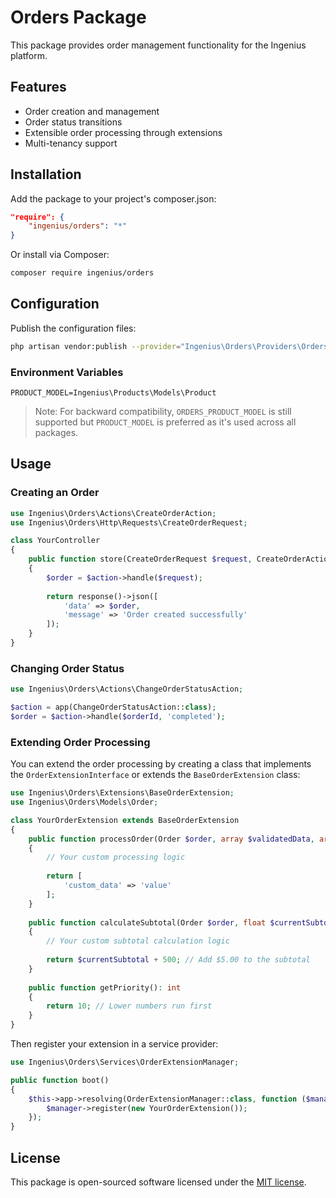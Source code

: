 # Orders Package

This package provides order management functionality for the Ingenius platform.

## Features

- Order creation and management
- Order status transitions
- Extensible order processing through extensions
- Multi-tenancy support

## Installation

Add the package to your project's composer.json:

```json
"require": {
    "ingenius/orders": "*"
}
```

Or install via Composer:

```bash
composer require ingenius/orders
```

## Configuration

Publish the configuration files:

```bash
php artisan vendor:publish --provider="Ingenius\Orders\Providers\OrdersServiceProvider" --tag="orders-config"
```

### Environment Variables

```
PRODUCT_MODEL=Ingenius\Products\Models\Product
```

> Note: For backward compatibility, `ORDERS_PRODUCT_MODEL` is still supported but `PRODUCT_MODEL` is preferred as it's used across all packages.

## Usage

### Creating an Order

```php
use Ingenius\Orders\Actions\CreateOrderAction;
use Ingenius\Orders\Http\Requests\CreateOrderRequest;

class YourController
{
    public function store(CreateOrderRequest $request, CreateOrderAction $action)
    {
        $order = $action->handle($request);
        
        return response()->json([
            'data' => $order,
            'message' => 'Order created successfully'
        ]);
    }
}
```

### Changing Order Status

```php
use Ingenius\Orders\Actions\ChangeOrderStatusAction;

$action = app(ChangeOrderStatusAction::class);
$order = $action->handle($orderId, 'completed');
```

### Extending Order Processing

You can extend the order processing by creating a class that implements the `OrderExtensionInterface` or extends the `BaseOrderExtension` class:

```php
use Ingenius\Orders\Extensions\BaseOrderExtension;
use Ingenius\Orders\Models\Order;

class YourOrderExtension extends BaseOrderExtension
{
    public function processOrder(Order $order, array $validatedData, array &$context): array
    {
        // Your custom processing logic
        
        return [
            'custom_data' => 'value'
        ];
    }
    
    public function calculateSubtotal(Order $order, float $currentSubtotal, array &$context): float
    {
        // Your custom subtotal calculation logic
        
        return $currentSubtotal + 500; // Add $5.00 to the subtotal
    }
    
    public function getPriority(): int
    {
        return 10; // Lower numbers run first
    }
}
```

Then register your extension in a service provider:

```php
use Ingenius\Orders\Services\OrderExtensionManager;

public function boot()
{
    $this->app->resolving(OrderExtensionManager::class, function ($manager) {
        $manager->register(new YourOrderExtension());
    });
}
```

## License

This package is open-sourced software licensed under the [MIT license](LICENSE.md).